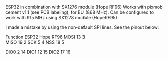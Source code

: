 ESP32 in combination with SX1276 module (Hope RF96)
Works with pixmob cement v1.1 (see PCB labeling), for EU (868 MHz). Can be configured to work with 915 MHz using SX1278 module (HopeRF95)

I made a mistake by using the non-default SPI lines. See the pinout below:

Function    ESP32        Hope RF96
MOSI        13           3    
MISO        19           2
SCK         5            4
NSS         18           5

DIO0        2            14
DIO1        12           15
DIO2        17           16
